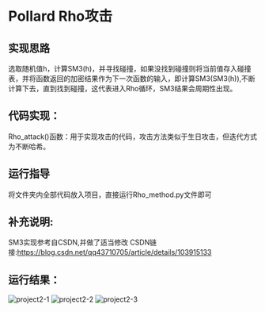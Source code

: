 # Pollard Rho攻击
## 实现思路
选取随机值h，计算SM3(h)，并寻找碰撞，如果没找到碰撞则将当前值存入碰撞表，并将函数返回的加密结果作为下一次函数的输入，即计算SM3(SM3(h)),不断计算下去，直到找到碰撞，这代表进入Rho循环，SM3结果会周期性出现。
## 代码实现：
Rho_attack()函数：用于实现攻击的代码，攻击方法类似于生日攻击，但迭代方式为不断哈希。
## 运行指导
将文件夹内全部代码放入项目，直接运行Rho_method.py文件即可
## 补充说明:
SM3实现参考自CSDN,并做了适当修改
CSDN链接:https://blog.csdn.net/qq43710705/article/details/103915133
## 运行结果：
![project2-1](https://github.com/Basoob/Innovation-and-Entrepreneurship-Practice-Homework/assets/141385265/875d374f-c5e4-486f-8d7d-4b38027c7e82)
![project2-2](https://github.com/Basoob/Innovation-and-Entrepreneurship-Practice-Homework/assets/141385265/b21a8f95-2194-4e66-8d1e-749f249e6e59)
![project2-3](https://github.com/Basoob/Innovation-and-Entrepreneurship-Practice-Homework/assets/141385265/31e710b8-baca-43c1-a597-44260a761b0a)




